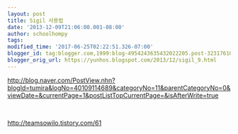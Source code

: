 ```yaml
---
layout: post
title: Sigil 사용법
date: '2013-12-09T21:06:00.001-08:00'
author: schoolhompy
tags: 
modified_time: '2017-06-25T02:22:51.326-07:00'
blogger_id: tag:blogger.com,1999:blog-4954243635432022205.post-323176107535367270
blogger_orig_url: https://yunhos.blogspot.com/2013/12/sigil_9.html
---
```


<p><a href="http://blog.naver.com/PostView.nhn?blogId=tumira&amp;logNo=40109114689&amp;categoryNo=11&amp;parentCategoryNo=0&amp;viewDate=&amp;currentPage=1&amp;postListTopCurrentPage=&amp;isAfterWrite=true">http://blog.naver.com/PostView.nhn?blogId=tumira&amp;logNo=40109114689&amp;categoryNo=11&amp;parentCategoryNo=0&amp;viewDate=&amp;currentPage=1&amp;postListTopCurrentPage=&amp;isAfterWrite=true</a></p><p> </p><p><a href="http://teamsowilo.tistory.com/61">http://teamsowilo.tistory.com/61</a></p><p> </p>